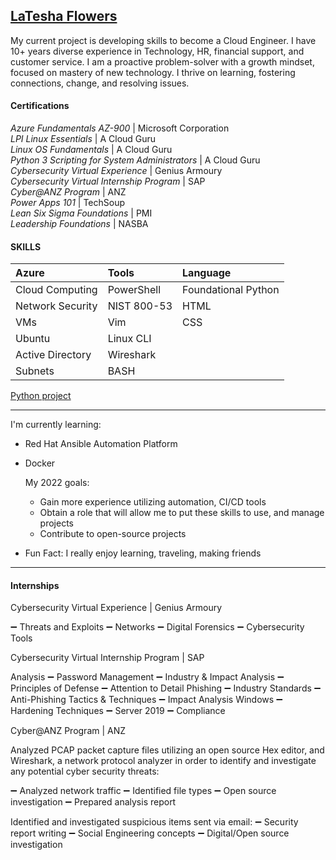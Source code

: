 
## [LaTesha Flowers](linkedin.com/in/lf1)

My current project is developing skills to become a Cloud Engineer. I have 10+ years diverse experience in Technology, HR, financial support, and customer service. I am a proactive problem-solver with a growth mindset, focused on mastery of new technology. I thrive on learning, fostering connections, change, and resolving issues.

#### Certifications

*Azure Fundamentals AZ-900* | Microsoft Corporation <br>
*LPI Linux Essentials* | A Cloud Guru <br>
*Linux OS Fundamentals* | A Cloud Guru <br>
*Python 3 Scripting for System Administrators* | A Cloud Guru <br>
*Cybersecurity Virtual Experience* | Genius Armoury <br>
*Cybersecurity Virtual Internship Program* | SAP <br>
*Cyber@ANZ Program* | ANZ <br>
*Power Apps 101* | TechSoup <br>
*Lean Six Sigma Foundations* | PMI <br>
*Leadership Foundations* | NASBA <br>

#### SKILLS
| Azure | Tools | Language | 
|:---|:---|:---|
|Cloud Computing|PowerShell|Foundational Python|
|Network Security| NIST 800-53 | HTML |
|VMs| Vim	| CSS|
| Ubuntu|  Linux CLI
|Active Directory| Wireshark|
|Subnets | BASH |
 
[Python project](https://replit.com/@LateshaF/Employee-Payroll#main.py)

---
I'm currently learning:
-   Red Hat Ansible Automation Platform
-   Docker
    
    My 2022 goals: 
    - Gain more experience utilizing automation, CI/CD tools
    - Obtain a role that will allow me to put these skills to use, and manage projects
    - Contribute to open-source projects

- Fun Fact: I really enjoy learning, traveling, making friends
---

#### Internships

Cybersecurity Virtual Experience | Genius Armoury

➖ Threats and Exploits ➖ Networks ➖ Digital Forensics ➖ Cybersecurity Tools

Cybersecurity Virtual Internship Program | SAP

Analysis ➖ Password Management ➖ Industry & Impact Analysis ➖ Principles of Defense ➖ Attention to Detail Phishing ➖ Industry Standards ➖ Anti-Phishing Tactics & Techniques ➖ Impact Analysis Windows ➖ Hardening Techniques ➖ Server 2019 ➖ Compliance

Cyber@ANZ Program | ANZ

Analyzed PCAP packet capture files utilizing an open source Hex editor, and Wireshark, a network protocol analyzer in order to identify and investigate any potential cyber security threats:

➖ Analyzed network traffic ➖ Identified file types ➖ Open source investigation ➖ Prepared analysis report

Identified and investigated suspicious items sent via email: ➖ Security report writing ➖ Social Engineering concepts ➖ Digital/Open source investigation
